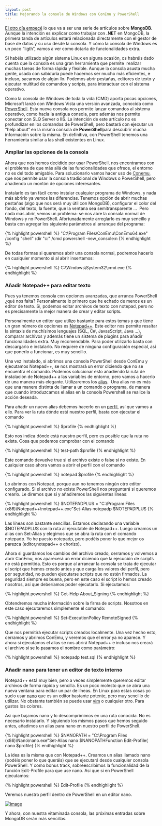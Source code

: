 ```yaml
---
layout: post
title: Mejorando la consola de Windows con ConEmu y PowerShell
---
```


[El otro día
empecé](http://charlasconuncylon.blogspot.com.es/2013/06/introduccion-nosql-y-las-bases-de-datos.html)
lo que va a ser una serie de artículos sobre **MongoDB**. Aunque la
intención es explicar como trabajar con **.NET** en MongoDB, la primera
tanda de artículos estará relacionada directamente con el gestor de base
de datos y su uso desde la consola. Y cómo la consola de Windows es un
poco “ligth”, vamos a ver como dotarla de funcionalidades extra.

Si habéis utilizado algún sistema Linux en alguna ocasión, os habréis
dado cuenta que la consola es una gran herramienta que permite  realizar
muchas tareas de forma rápida y flexible. Aunque la consola asusta mucha
gente, usada con sabiduría puede hacernos ser mucho más eficientes, e
incluso, sacarnos de algún lío. Podemos abrir pestañas, editores de
texto y ejecutar multitud de comandos y scripts, para interactuar con el
sistema operativo.

Como la consola de Windows de toda la vida (CMD) aporta pocas opciones,
Microsoft lanzó con Windows Vista una versión avanzada, conocida como
[PowerShell](http://es.wikipedia.org/wiki/Windows_PowerShell). Esta
nueva consola nos permite lanzar comandos al sistema operativo, como
hacía la antigua consola, pero además nos permite conectar con SLQ
Server o IIS. La intención de este artículo no es profundizar en los
comandos de PowerShell, pero bastará con ejecutar un “help about” en la
misma consola de **PowerShell**para descubrir mucha información sobre la
misma. En definitiva, con PowerShell tenemos una herramienta similar a
las shell existentes en Linux.

### Ampliar las opciones de la consola

Ahora que nos hemos decidido por usar PowerShell, nos encontramos con el
problema de que más allá de las funcionalidades que ofrece, el entorno
no es del todo amigable. Para solucionarlo vamos hacer uso de
[Conemu](https://code.google.com/p/conemu-maximus5/), que nos permite
usar la consola tradicional de Windows o PowerShell, pero añadiendo un
montón de opciones interesantes.

Instalarlo es tan fácil como instalar cualquier programa de Windows, y
nada más abrirlo ya vemos las diferencias. Tenemos opción de abrir
muchas pestañas (algo que nos será muy útil con MongoDB), configurar el
color del fondo, del texto, la fuente, que la ventana sea
semitransparente …  Pero nada más abrir, vemos un problema: se nos abre
la consola normal de Windows y no PowerShell. Afortunadamente arreglarlo
es muy sencillo y basta con agregar los siguiente parámetros al arranque
del programa: 


{% highlight powershell %}
"C:\Program Files\ConEmu\ConEmu64.exe" /config "shell" /dir "c:\" /cmd powershell -new_console:n
{% endhighlight %}

De todas formas si queremos abrir una consola normal, podremos hacerlo
en cualquier momento si al abrir insertamos:


{% highlight powershell %}
C:\Windows\System32\cmd.exe
{% endhighlight %}

### Añadir Notepad++ para editar texto

Pues ya tenemos consola con opciones avanzadas, que arranca PowerShell
¿qué nos falta? Personalmente lo primero que he echado de menos es un
editor de texto. Sí, podemos editar archivos de texto con notepad, pero
no es precisamente la mejor manera de crear y editar scripts. 

Personalmente un editor que utilizo bastante para estos temas y que
tiene un gran número de opciones es
[Notepad++](http://notepad-plus-plus.org/). Este editor nos permite
resaltar la sintaxis de muchísimos lenguajes (SQL, C\#, JavasScript,
Java …), comparar archivos y además tiene un sistema de plugins para
añadir funcionalidades extra. Muy recomendable. Para poder utilizarlo
basta con descargarlo e instalarlo. No requiere de ninguna configuración
especial, así que ponerlo a funcionar, es muy sencillo.

Una vez instalado, si abrimos una consola PowerShell desde ConEmu y
ejecutamos Notepad++, se nos mostrará un error diciendo que no se
encuentra el comando. Podemos solucionar esto añadiendo la ruta de
instalación de Notepad++ a las variables de entorno, pero vamos a
hacerlo de una manera más elegante. Utilizaremos
los [alias](http://technet.microsoft.com/en-us/library/ee692685.aspx).
 Una alias no es más que una manera distinta de llamar a un comando o
programa, de manera que cuando introduzcamos el alias en la consola
Powershell se realice la acción deseada.

Para añadir un nuevo alias debemos hacerlo en
un [perfil](http://technet.microsoft.com/en-us/library/ee692764.aspx),
así que vamos a ello. Para ver la ruta dónde está nuestro perfil, basta
con ejecutar el comando


{% highlight powershell %}
$profile
{% endhighlight %}

Esto nos indica dónde está nuestro perfil, pero es posible que la ruta
no exista. Cosa que podemos comprobar con el comando


{% highlight powershell %}
test-path $profile
{% endhighlight %}

Este comando devuelve true si el archivo existe o false si no existe. En
cualquier caso ahora vamos a abrir el perfil con el comando


{% highlight powershell %}
notepad $profile
{% endhighlight %}

Lo abrimos con Notepad, porque aun no tenemos ningún otro editor
configurado. Si el archivo no existe PowerShell nos preguntará si
queremos crearlo. Le diremos que sí y añadiremos las siguientes líneas:


{% highlight powershell %}
$NOTEPADPLUS = "C:\Program Files (x86)\Notepad++\notepad++.exe"Set-Alias notepadp $NOTEPADPLUS
{% endhighlight %}


Las líneas son bastante sencillas. Estamos declarando una variable
$NOTEPADPLUS con la ruta al ejecutable de Notepad++. Luego creamos un
alias con Set-Alias y elegimos que se abra la ruta con el comando
notepadp. Yo he puesto notepadp, pero podéis poner lo que mejor os
parezca (editor,notepad++ o chorizo).

Ahora si guardamos los cambios del archivo creado, cerramos y volvemos a
abrir ConEmu, nos aparecerá un error diciendo que la ejecución de
scripts no está permitida. Esto es porque al arrancar la consola se
trata de ejecutar el script que hemos creado antes y que carga los
valores del perfil, pero por seguridad, no pueden ejecutarse scripts que
no estén firmados. La seguridad siempre es buena, pero en este caso el
script lo hemos creado nosotros, así que deberíamos poder ejecutarlo. Si
ejecutamos: 


{% highlight powershell %}
Get-Help About_Signing
{% endhighlight %}

Obtendremos mucha información sobre la firma de scripts. Nosotros en
este caso ejecutaremos simplemente el comando:


{% highlight powershell %}
Set-ExecutionPolicy RemoteSigned
{% endhighlight %}

Que nos permitirá ejecutar scripts creados localmente. Una vez hecho
esto, cerramos y abrimos ConEmu, y veremos que el error ya no aparece. Y
ahora si ejecutamos el alias se nos abrirá Notepad++ e incluso nos
creará el archivo si se lo pasamos el nombre como parámetro:

{% highlight powershell %}
notepadp test.sql
{% endhighlight %}

### Añadir nano para tener un editor de texto interno

Notepad++ está muy bien, pero a veces simplemente queremos editar
archivos de forma rápida y sencilla. Es un poco molesto que se abra una
nueva ventana para editar un par de líneas. En Linux para estas cosas yo
suelo usar [nano](http://www.nano-editor.org/) que es un editor bastante
potente, pero muy sencillo de utilizar. No obstante también se puede
usar [vim](http://www.vim.org/) o cualquier otro. Para gustos los
colores.

Así que bajamos nano y lo descomprimimos en una ruta conocida. No es
necesario instalarlo. Y siguiendo los mismos pasos que hemos seguido
antes, añadimos un alias para nano en nuestro perfil de PowerShell.

{% highlight powershell %}
$NANOPATH = "C:\Program Files (x86)\Nano\nano.exe"Set-Alias nano $NANOPATHFunction Edit-Profile{    nano $profile}
{% endhighlight %}

La idea es la misma que con Notepad++. Creamos un alias llamado nano
(podéis poner lo que queráis) que se ejecutará desde cualquier consola
PowerShell. Y como bonus track, sobreescribimos la funcionalidad de la
función Edit-Profile para que use nano. Así que si en PowerShell
ejecutamos:

{% highlight powershell %}
Edit-Profile
{% endhighlight %}

Veremos nuestro perfil dentro de PowerShell en un editor nano.

[![image](http://3.bp.blogspot.com/-kZrY9aGLNP4/Ubru5YefjRI/AAAAAAAAAy4/92X3kiM0plU/s1600/console.png)](http://3.bp.blogspot.com/-kZrY9aGLNP4/Ubru5YefjRI/AAAAAAAAAy4/92X3kiM0plU/s1600/console.png)

Y ahora, con nuestra vitaminada consola, las próximas entradas sobre
MongoDB serán más sencillas.





